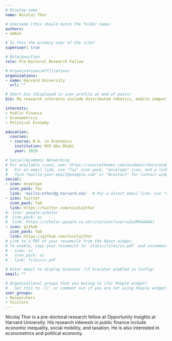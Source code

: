 ```yaml
---
# Display name
name: Nicolaj Thor

# Username (this should match the folder name)
authors:
- admin

# Is this the primary user of the site?
superuser: true

# Role/position
role: Pre-Doctoral Research Fellow

# Organizations/Affiliations
organizations:
- name: Harvard University
  url: ""

# Short bio (displayed in user profile at end of posts)
bio: My research interests include distributed robotics, mobile computing and programmable matter.

interests:
- Public Finance
- Econometrics
- Political Economy

education:
  courses:
  - course: B.A. in Economics
    institution: NYU Abu Dhabi
    year: 2019

# Social/Academic Networking
# For available icons, see: https://sourcethemes.com/academic/docs/widgets/#icons
#   For an email link, use "fas" icon pack, "envelope" icon, and a link in the
#   form "mailto:your-email@example.com" or "#contact" for contact widget.
social:
- icon: envelope
  icon_pack: fas
  link: 'mailto:nthor@g.harvard.edu'  # For a direct email link, use "mailto:test@example.org".
- icon: twitter
  icon_pack: fab
  link: https://twitter.com/nicolajthor
#- icon: google-scholar
#  icon_pack: ai
#  link: https://scholar.google.co.uk/citations?user=sIwtMXoAAAAJ
- icon: github
  icon_pack: fab
  link: https://github.com/nicolajthor
# Link to a PDF of your resume/CV from the About widget.
# To enable, copy your resume/CV to `static/files/cv.pdf` and uncomment the lines below.  
# - icon: cv
#   icon_pack: ai
#   link: files/cv.pdf

# Enter email to display Gravatar (if Gravatar enabled in Config)
email: ""

# Organizational groups that you belong to (for People widget)
#   Set this to `[]` or comment out if you are not using People widget.  
user_groups:
- Researchers
- Visitors
---
```


Nicolaj Thor is a pre-doctoral research fellow at Opportunity Insights at Harvard University. His research interests in public finance include economic inequality, social mobility, and taxation. He is also interested in econometrics and political economy.
